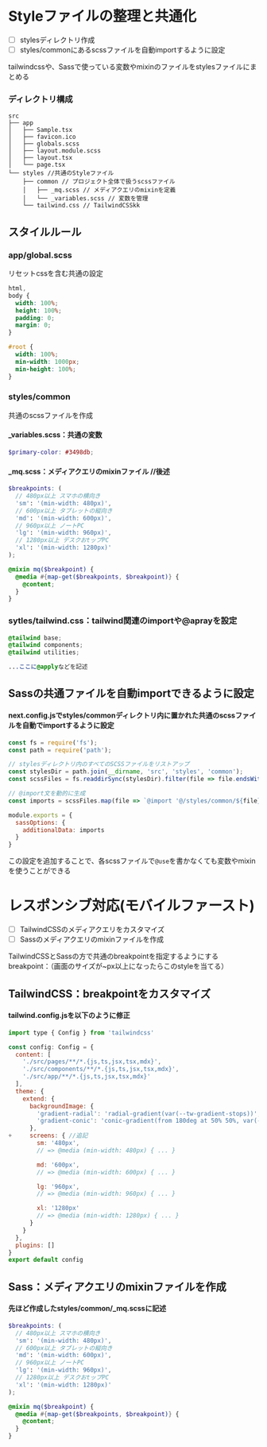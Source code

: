 # Styleファイルの整理と共通化

- [ ] stylesディレクトリ作成
- [ ] styles/commonにあるscssファイルを自動importするように設定

tailwindcssや、Sassで使っている変数やmixinのファイルをstylesファイルにまとめる
### ディレクトリ構成
```
src
├── app
│   ├── Sample.tsx
│   ├── favicon.ico
│   ├── globals.scss
│   ├── layout.module.scss
│   ├── layout.tsx
│   └── page.tsx
└── styles //共通のStyleファイル
    ├── common // プロジェクト全体で扱うscssファイル
    │   ├── _mq.scss // メディアクエリのmixinを定義
    │   └── _variables.scss // 変数を管理
    └── tailwind.css // TailwindCSSkk
```
## スタイルルール
### app/global.scss
リセットcssを含む共通の設定
```scss
html,
body {
  width: 100%;
  height: 100%;
  padding: 0;
  margin: 0;
}

#root {
  width: 100%;
  min-width: 1000px;
  min-height: 100%;
}
```
### styles/common
共通のscssファイルを作成
####  _variables.scss：共通の変数
``` scss
$primary-color: #3498db;
```
####  _mq.scss：メディアクエリのmixinファイル //後述
  ``` scss
  $breakpoints: (
    // 480px以上 スマホの横向き
    'sm': '(min-width: 480px)',
    // 600px以上 タブレットの縦向き
    'md': '(min-width: 600px)',
    // 960px以上 ノートPC
    'lg': '(min-width: 960px)',
    // 1280px以上 デスクおtップPC
    'xl': '(min-width: 1280px)'
  );
  
  @mixin mq($breakpoint) {
    @media #{map-get($breakpoints, $breakpoint)} {
      @content;
    }
  }
  ```
### sytles/tailwind.css：tailwind関連のimportや@aprayを設定
```css
@tailwind base;
@tailwind components;
@tailwind utilities;

...ここに@applyなどを記述
```

## Sassの共通ファイルを自動importできるように設定
#### next.config.jsでstyles/commonディレクトリ内に置かれた共通のscssファイルを自動でimportするように設定
``` js
const fs = require('fs');
const path = require('path');

// stylesディレクトリ内のすべてのSCSSファイルをリストアップ
const stylesDir = path.join(__dirname, 'src', 'styles', 'common');
const scssFiles = fs.readdirSync(stylesDir).filter(file => file.endsWith('.scss'));

// @import文を動的に生成
const imports = scssFiles.map(file => `@import '@/styles/common/${file}';`).join('\n');

module.exports = {
  sassOptions: {
    additionalData: imports
  }
}
```
この設定を追加することで、各scssファイルで`@use`を書かなくても変数やmixinを使うことができる

# レスポンシブ対応(モバイルファースト)
- [ ] TailwindCSSのメディアクエリをカスタマイズ
- [ ] Sassのメディアクエリのmixinファイルを作成

TailwindCSSとSassの方で共通のbreakpointを指定するようにする
breakpoint：（画面のサイズが~px以上になったらこのstyleを当てる）

## TailwindCSS：breakpointをカスタマイズ
#### tailwind.config.jsを以下のように修正
``` js
import type { Config } from 'tailwindcss'

const config: Config = {
  content: [
    './src/pages/**/*.{js,ts,jsx,tsx,mdx}',
    './src/components/**/*.{js,ts,jsx,tsx,mdx}',
    './src/app/**/*.{js,ts,jsx,tsx,mdx}'
  ],
  theme: {
    extend: {
      backgroundImage: {
        'gradient-radial': 'radial-gradient(var(--tw-gradient-stops))',
        'gradient-conic': 'conic-gradient(from 180deg at 50% 50%, var(--tw-gradient-stops))'
      },
+     screens: { //追記
        sm: '480px',
        // => @media (min-width: 480px) { ... }

        md: '600px',
        // => @media (min-width: 600px) { ... }

        lg: '960px',
        // => @media (min-width: 960px) { ... }

        xl: '1280px'
        // => @media (min-width: 1280px) { ... }
      }
    }
  },
  plugins: []
}
export default config
```

## Sass：メディアクエリのmixinファイルを作成
#### 先ほど作成したstyles/common/_mq.scssに記述
``` scss
$breakpoints: (
  // 480px以上 スマホの横向き
  'sm': '(min-width: 480px)',
  // 600px以上 タブレットの縦向き
  'md': '(min-width: 600px)',
  // 960px以上 ノートPC
  'lg': '(min-width: 960px)',
  // 1280px以上 デスクおtップPC
  'xl': '(min-width: 1280px)'
);

@mixin mq($breakpoint) {
  @media #{map-get($breakpoints, $breakpoint)} {
    @content;
  }
}
```